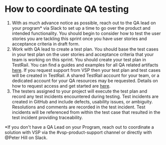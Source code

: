 # How to coordinate QA testing

1. With as much advance notice as possible, reach out to the QA lead on your program\* via Slack to set up a time to go over the product and intended functionality.  You should begin to consider how to test the user stories you are tackling this sprint once you have user stories and acceptance criteria in draft form.
2. Work with QA lead to create a test plan.  You should base the test cases in your test plan on the user stories and acceptance criteria that your team is working on this sprint.  You should create your test plan in TestRail.  You can find a guides and examples for all QA related artifacts [here](qa-artifacts.md).  If you request support from VSP then your test plan and test cases will be created in TestRail.  A shared TestRail account for your team, or a dedicated account for your QA resources may be requested.  Details on how to request access and get started are [here](testrail/getting-started.md).
3. The testers assigned to your project will execute the test plan and record any test incidents encountered during testing. Test incidents are created in GitHub and include defects, usability issues, or ambiguity.  Resolutions and comments are recorded in the test incident.  Test incidents will be referenced from within the test case that resulted in the test incident providing traceability.

\*If you don't have a QA Lead on your Program, reach out to coordinate a solution with VSP via the \#vsp-product-support channel or directly with @Peter Hill on Slack.

